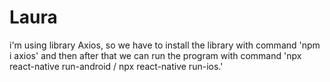 # Laura
i'm using library Axios, so we have to install the library with command 'npm i axios'
and then after that we can run the program with command 'npx react-native run-android / npx react-native run-ios.'
